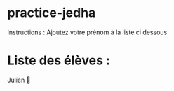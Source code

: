 # practice-jedha
Instructions : Ajoutez votre prénom à la liste ci dessous

# Liste des élèves :
Julien 🦾 
